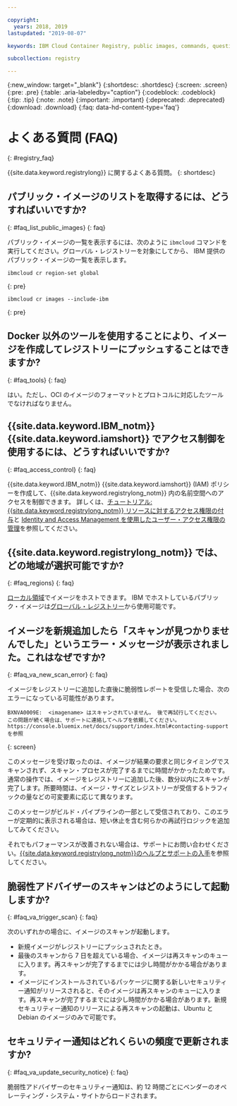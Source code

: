 ```yaml
---

copyright:
  years: 2018, 2019
lastupdated: "2019-08-07"

keywords: IBM Cloud Container Registry, public images, commands, questions, registry, FAQ, Vulnerability Advisor,

subcollection: registry

---
```


{:new_window: target="_blank"}
{:shortdesc: .shortdesc}
{:screen: .screen}
{:pre: .pre}
{:table: .aria-labeledby="caption"}
{:codeblock: .codeblock}
{:tip: .tip}
{:note: .note}
{:important: .important}
{:deprecated: .deprecated}
{:download: .download}
{:faq: data-hd-content-type='faq'}

# よくある質問 (FAQ)
{: #registry_faq}

{{site.data.keyword.registrylong}} に関するよくある質問。
{: shortdesc}

## パブリック・イメージのリストを取得するには、どうすればいいですか?
{: #faq_list_public_images}
{: faq}

パブリック・イメージの一覧を表示するには、次のように `ibmcloud` コマンドを実行してください。グローバル・レジストリーを対象にしてから、 IBM 提供のパブリック・イメージの一覧を表示します。

```
ibmcloud cr region-set global
```
{: pre}

```
ibmcloud cr images --include-ibm
```
{: pre}

## Docker 以外のツールを使用することにより、イメージを作成してレジストリーにプッシュすることはできますか?
{: #faq_tools}
{: faq}

はい。ただし、OCI のイメージのフォーマットとプロトコルに対応したツールでなければなりません。

## {{site.data.keyword.IBM_notm}} {{site.data.keyword.iamshort}} でアクセス制御を使用するには、どうすればいいですか?
{: #faq_access_control}
{: faq}

{{site.data.keyword.IBM_notm}} {{site.data.keyword.iamshort}} (IAM) ポリシーを作成して、{{site.data.keyword.registrylong_notm}} 内の名前空間へのアクセスを制御できます。 詳しくは、[チュートリアル: {{site.data.keyword.registrylong_notm}} リソースに対するアクセス権限の付与](/docs/services/Registry?topic=registry-iam_access)と [Identity and Access Management を使用したユーザー・アクセス権限の管理](/docs/services/Registry?topic=registry-iam)を参照してください。

## {{site.data.keyword.registrylong_notm}} では、どの地域が選択可能ですか?
{: #faq_regions}
{: faq}

[ローカル領域](/docs/services/Registry?topic=registry-registry_overview#registry_regions_local)でイメージをホストできます。 IBM でホストしているパブリック・イメージは[グローバル・レジストリー](/docs/services/Registry?topic=registry-registry_overview#registry_regions_global)から使用可能です。

## イメージを新規追加したら「スキャンが見つかりませんでした」というエラー・メッセージが表示されました。これはなぜですか?
{: #faq_va_new_scan_error}
{: faq}

イメージをレジストリーに追加した直後に脆弱性レポートを受信した場合、次のエラーになっている可能性があります。

```
BXNVA0009E:  <imagename> はスキャンされていません。 後で再試行してください。
この問題が続く場合は、サポートに連絡してヘルプを依頼してください。
https://console.bluemix.net/docs/support/index.html#contacting-support を参照
```
{: screen}

このメッセージを受け取ったのは、イメージが結果の要求と同じタイミングでスキャンされず、スキャン・プロセスが完了するまでに時間がかかったためです。 通常の操作では、イメージをレジストリーに追加した後、数分以内にスキャンが完了します。所要時間は、イメージ・サイズとレジストリーが受信するトラフィックの量などの可変要素に応じて異なります。

このメッセージがビルド・パイプラインの一部として受信されており、このエラーが定期的に表示される場合は、短い休止を含む何らかの再試行ロジックを追加してみてください。

それでもパフォーマンスが改善されない場合は、サポートにお問い合わせください。[{{site.data.keyword.registrylong_notm}}のヘルプとサポートの入手](/docs/services/Registry?topic=registry-ts_index#gettinghelp)を参照してください。

## 脆弱性アドバイザーのスキャンはどのようにして起動しますか?
{: #faq_va_trigger_scan}
{: faq}

次のいずれかの場合に、イメージのスキャンが起動します。

- 新規イメージがレジストリーにプッシュされたとき。
- 最後のスキャンから 7 日を超えている場合、イメージは再スキャンのキューに入ります。再スキャンが完了するまでには少し時間がかかる場合があります。
- イメージにインストールされているパッケージに関する新しいセキュリティー通知がリリースされると、そのイメージは再スキャンのキューに入ります。再スキャンが完了するまでには少し時間がかかる場合があります。新規セキュリティー通知のリリースによる再スキャンの起動は、Ubuntu と Debian のイメージのみで可能です。

## セキュリティー通知はどれくらいの頻度で更新されますか?
{: #faq_va_update_security_notice}
{: faq}

脆弱性アドバイザーのセキュリティー通知は、約 12 時間ごとにベンダーのオペレーティング・システム・サイトからロードされます。
